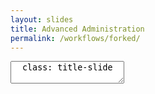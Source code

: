 ```yaml
---
layout: slides
title: Advanced Administration
permalink: /workflows/forked/
---
```


<textarea id="source">
  class: title-slide

  .mega-octicon.octicon-mark-github[# Innersourcing and Forked Repositories]

  <footer>
    <div class="octicon-spacer"><span class="octicon octicon-logo-github"></span><span class="tagline">how people build software</span></div>
  </footer>

  ---
  class: title-slide

  .mega-octicon.octicon-mark-github[# Inner Source Methodology]

  <footer>
    <div class="octicon-spacer"><span class="octicon octicon-logo-github"></span><span class="tagline">how people build software</span></div>
  </footer>

  ---
  class: title-top

  # What is Inner Source?  

  .container[
  	.row[
  		.col-md-6[
  			.card[
  				.card-text[
  					.card-block[
						<section>
							<h3>Open source origins</h3>
								<ul>
									<li>non-systematic process</li>
									<li>distributed development</li>
									<li>collaborative approach</li>
								</ul>
						</section>
  					]
  				]
  			]
  		]
  		.col-md-6[
  			.card[
  				.card-text[
  					.card-block[
						<section>
							<h3>Common constraints</h3>
								<ul>
									<li>geography</li>
									<li>time-zones</li>
									<li>cultural</li>
								</ul>
						</section>
  					]
  				]
  			]
  		]
  	]]	

  <footer>
    <div class="octicon-spacer"><span class="octicon octicon-logo-github"></span><span class="tagline">how people build software</span></div>
  </footer>
  ---
  class: title-top

  # Who else is doing it
  .container[
  	.row[
  		.col-md-6[
  			.card[
  				.card-text[
  					.card-block[
						<section>
							<h3>NASA (JPL)</h3>
								<ul>
									<li>Research Driven Software Development</li>
									<li>Developers work across team</li>
									<li>Code sharing</li>
									<li>Code-Reuse</li>
								</ul>
						</section>
  					]
  				]
  			]
  		]
  		.col-md-6[
  			.card[
  				.card-text[
  					.card-block[
						<section>
							<h3>Paypal</h3>
								<ul>
									<li>Literally wrote the book</li>
									<li>Based on an academic study</li>
									<li>Hosts an annual Inner Source Summit</li>
									<li>Saw an increase in Developer Efficiency</li>
								</ul>
						</section>
  					]
  				]
  			]
  		]
  	]]	

  <footer>
    <div class="octicon-spacer"><span class="octicon octicon-logo-github"></span><span class="tagline">how people build software</span></div>
  </footer>
  ---
  class: title-top

  # Tenets of Open Source
  .container[
  	.row[
  		.col-md-6[
  			.card[
  				.card-text[
  					.card-block[
						<section>
								<ul>
									<li>Open access to Source Code</li>
									<li>Transparent Dev Environments</li>
									<li>Peer Review of Contributions</li>
									<li>Informal Communication</li>
								</ul>
						</section>
  					]
  				]
  			]
  		]
  		.col-md-6[
  			.card[
  				.card-text[
  					.card-block[
						<section>
								<ul>
									<li>Self-Selected Motivated Contributors</li>
									<li>Frequent Release Cycle w/Early Feedback</li>
									<li>Around the Clock Development</li>
								</ul>
						</section>
  					]
  				]
  			]
  		]
  	]]
  <footer>
    <div class="octicon-spacer"><span class="octicon octicon-logo-github"></span><span class="tagline">how people build software</span></div>
  </footer>
  ---
  class: title-slide

  .mega-octicon.octicon-mark-github[# Inner Source Applied]

  <footer>
    <div class="octicon-spacer"><span class="octicon octicon-logo-github"></span><span class="tagline">how people build software</span></div>
  </footer>
  ---
  class: title-top

  # Open Access to Source Code and Artifacts
  .container[
  	.row[
  		.col-md-6[
  			.card[
  				.card-text[
  					.card-block[
						<section>
							<h3>Why?</h3>
								<ul>
									<li>Developers are solving the same problems</li>
									<li>Curb re-invention of the wheel</li>
									<li>See other technologies and tools in-use</li>
									<li>Encourages collaboration</li>
								</ul>
						</section>
  					]
  				]
  			]
  		]
  		.col-md-6[
  			.card[
  				.card-text[
  					.card-block[
						<section>
							<h3>How?</h3>
								<ul>
									<li>Repositories public by default</li>
									<li>Allow cross-organiziational users to join</li>
									<li>Allow organic team creation</li>
									<li>Allow Read-Write Access for Users Across Repositories</li>
								</ul>
						</section>
  					]
  				]
  			]
  		]
  	]]
  <footer>
    <div class="octicon-spacer"><span class="octicon octicon-logo-github"></span><span class="tagline">how people build software</span></div>
  </footer>
  ---
  class: title-top

  # Transparent Development Environments
  .container[
  	.row[
  		.col-md-6[
  			.card[
  				.card-text[
  					.card-block[
						<section>
							<h3>Why?</h3>
								<ul>
									<li>See how other teams manage</li>
									<li>Do all have DEV/QA/UAT Environments?</li>
									<li>Are some teams utilizing IoC?</li>
									<li>What tools are other teams using?</li>
								</ul>
						</section>
  					]
  				]
  			]
  		]
  		.col-md-6[
  			.card[
  				.card-text[
  					.card-block[
						<section>
							<h3>How?</h3>
								<ul>
									<li>Utilize Infrastructure Automation as much as possible</li>
									<li>Maxmise freedom on workstations, not release/prelease env</li>
									<li>Enforce standards in the pipeline</li>
								</ul>
						</section>
  					]
  				]
  			]
  		]
  	]]
  <footer>
    <div class="octicon-spacer"><span class="octicon octicon-logo-github"></span><span class="tagline">how people build software</span></div>
  </footer>	
  ---
  class: title-top

  # Peer Review of Contributions
  .container[
  	.row[
  		.col-md-6[
  			.card[
  				.card-text[
  					.card-block[
						<section>
							<h3>Why?</h3>
								<ul>
									<li>Find bugs early and often</li>
									<li>Generate collaboration immediately</li>
									<li>Build fresh perspective</li>
									<li>Utilize the entire sum of your team's knowledge</li>
								</ul>
						</section>
  					]
  				]
  			]
  		]
  		.col-md-6[
  			.card[
  				.card-text[
  					.card-block[
						<section>
							<h3>How?</h3>
								<ul>
									<li>Pull Requests opened on the first commit in a branch</li>
									<li>Allow outside teams to subscribe and comment on issues</li>
									<li>Break code within a branch</li>
									<li>Encourage other teams to write new unit-tests</li>
								</ul>
						</section>
  					]
  				]
  			]
  		]
  	]]
  <footer>
    <div class="octicon-spacer"><span class="octicon octicon-logo-github"></span><span class="tagline">how people build software</span></div>
  </footer>	
  ---
  class: title-top

  # Informal Communication Channels
  .container[
  	.row[
  		.col-md-6[
  			.card[
  				.card-text[
  					.card-block[
						<section>
							<h3>Why?</h3>
								<ul>
									<li>Move away from Daily Stand-Ups</li>
									<li>Less reliance on caverns of email</li>
									<li>Maintain flow when developer is in the groove</li>
									<li>Maintain team-feel even w/remote employees</li>
								</ul>
						</section>
  					]
  				]
  			]
  		]
  		.col-md-6[
  			.card[
  				.card-text[
  					.card-block[
						<section>
							<h3>How?</h3>
								<ul>
									<li>Use line comments on code in PRs</li>
									<li>Use Chat for team communication</li>
									<li>Use video chat for hangouts</li>
								</ul>
						</section>
  					]
  				]
  			]
  		]
  	]]
  <footer>
    <div class="octicon-spacer"><span class="octicon octicon-logo-github"></span><span class="tagline">how people build software</span></div>
  </footer>
  ---
  class: title-top

  # Self-Selected Motivated Contributors
  .container[
  	.row[
  		.col-md-6[
  			.card[
  				.card-text[
  					.card-block[
						<section>
							<h3>Why?</h3>
								<ul>
									<li>Teams identify leaders vs experts</li>
									<li>Sometimes leaders != experts. That's okay!</li>
									<li>Expertise identified in the day-to-day</li>
								</ul>
						</section>
  					]
  				]
  			]
  		]
  		.col-md-6[
  			.card[
  				.card-text[
  					.card-block[
						<section>
							<h3>Why?</h3>
								<ul>
									<li>Encourages equality among team-members</li>
									<li>Encourages organic team creation and growth</li>
									<li>Teams already have an idea of who is a leader and/or expert</li>
								</ul>
						</section>
  					]
  				]
  			]
  		]
  	]]
  <footer>
    <div class="octicon-spacer"><span class="octicon octicon-logo-github"></span><span class="tagline">how people build software</span></div>
  </footer>
  ---
  class: title-top

  # Frequent Release Cycle with Early Feedback
  .container[
  	.row[
  		.col-md-6[
  			.card[
  				.card-text[
  					.card-block[
						<section>
							<h3>Why?</h3>
								<ul>
									<li>Increase delivery frequency</li>
									<li>Decrease time spent idle</li>
									<li>Bring team into release conversations</li>
								</ul>
						</section>
  					]
  				]
  			]
  		]
  		.col-md-6[
  			.card[
  				.card-text[
  					.card-block[
						<section>
							<h3>How?</h3>
								<ul>
									<li>Utilize tools like Jenkins/TeamCity/Etc for CI</li>
									<li>Use post/pre-receive hooks to trigger builds instead of polling</li>
									<li>Code and build iteratively</li>
								</ul>
						</section>
  					]
  				]
  			]
  		]
  	]]
  <footer>
    <div class="octicon-spacer"><span class="octicon octicon-logo-github"></span><span class="tagline">how people build software</span></div>
  </footer>
  ---
  class: title-top

  # Around the clock development
  .container[
  	.row[
  		.col-md-6[
  			.card[
  				.card-text[
  					.card-block[
						<section>
							<h3>Why?</h3>
								<ul>
									<li>Developers may be geo-distributed</li>
									<li>Developers work better at different times</li>
									<li>'9-5' can hinder efficiency</li>
								</ul>
						</section>
  					]
  				]
  			]
  		]
  		.col-md-6[
  			.card[
  				.card-text[
  					.card-block[
						<section>
							<h3>How?</h3>
								<ul>
									<li>Allow/Encourage Developers to WFH/Alternative Hours</li>
									<li>Give 24 hours of PR Reviews and Feedback</li>
									<li>Use a system of async slow/fast and sync for comms</li>
									<li>PR Review, Slack, Phone/In-Person</li>
								</ul>
						</section>
  					]
  				]
  			]
  		]
  	]]
  <footer>
    <div class="octicon-spacer"><span class="octicon octicon-logo-github"></span><span class="tagline">how people build software</span></div>
  </footer>

  <footer>
    <div class="octicon-spacer"><span class="octicon octicon-logo-github"></span><span class="tagline">how people build software</span></div>
  </footer>
</textarea>
